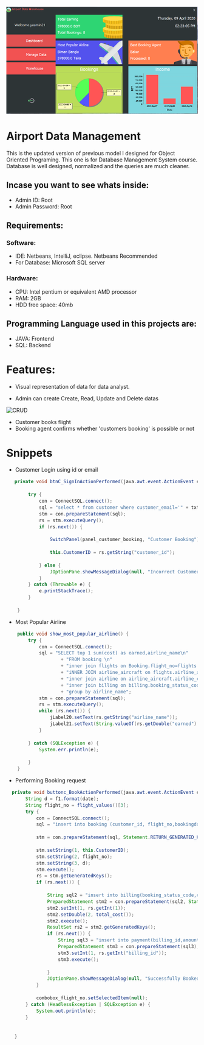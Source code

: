 ![Dashboard](https://github.com/yeamin21/AirportDMW/blob/master/src/warehouse/resourses/DashboardSS.png)

# Airport Data Management
This is the updated version of previous model I designed for Object Oriented Programing. This one is for Database Management System course. Database is well designed, normalized and the queries are much cleaner.

## Incase you want to see whats inside:
* Admin ID: Root
* Admin Password: Root
## Requirements:
 ### Software:
* IDE: Netbeans, IntelliJ, eclipse. Netbeans Recommended
* For Database: Microsoft SQL server
### Hardware: 
* CPU: Intel pentium or equivalent AMD processor
* RAM: 2GB
* HDD free space: 40mb
 
## Programming Language used in this projects are:
* JAVA: Frontend
* SQL: Backend

# Features:
* Visual representation of data for data analyst.

*  Admin can create Create, Read, Update and Delete datas

![CRUD](https://github.com/yeamin21/Airport_Data_Management/blob/master/src/warehouse/resourses/SS_manageAirport.png)

* Customer books flight
* Booking agent confirms whether 'customers booking' is possible or not


# Snippets

* Customer Login using id or email
```java
   private void btnC_SignInActionPerformed(java.awt.event.ActionEvent evt) {                                            

        try {
            con = ConnectSQL.connect();
            sql = "select * from customer where customer_email='" + txtC_Email_signIn.getText() + " ' or customer_id='" + txtC_Email_signIn.getText() + "' and customer_password='" + String.valueOf(passC_Pass_signIn.getPassword()) + "'";
            stm = con.prepareStatement(sql);
            rs = stm.executeQuery();
            if (rs.next()) {

                SwitchPanel(panel_customer_booking, "Customer Booking");

                this.CustomerID = rs.getString("customer_id");

            } else {
                JOptionPane.showMessageDialog(null, "Incorrect Customer Email or Password", "ERROR", JOptionPane.WARNING_MESSAGE);
            }
        } catch (Throwable e) {
            e.printStackTrace();
        }

    }
```
  
* Most Popular Airline
```java 
    public void show_most_popular_airline() {
        try {
            con = ConnectSQL.connect();
            sql = "SELECT top 1 sum(cost) as earned,airline_name\n"
                    + "FROM booking \n"
                    + "inner join flights on Booking.flight_no=flights.flight_no\n"
                    + "iNNER JOIN airline_aircraft on flights.airline_aircraft_code=airline_aircraft.airline_aircraft_code\n"
                    + "inner join airline on airline_aircraft.airline_code=airline.airline_code\n"
                    + "inner join billing on billing.booking_status_code=Booking.booking_status_code\n"
                    + "group by airline_name";
            stm = con.prepareStatement(sql);
            rs = stm.executeQuery();
            while (rs.next()) {
                jLabel20.setText(rs.getString("airline_name"));
                jLabel21.setText(String.valueOf(rs.getDouble("earned") + " Taka"));
            }

        } catch (SQLException e) {
            System.err.println(e);

        }
    }
 ```
 * Performing Booking request
 
 ```java
   private void buttonc_BookActionPerformed(java.awt.event.ActionEvent evt) {                                             
        String d = f1.format(date);
        String flight_no = flight_values()[3];
        try {
            con = ConnectSQL.connect();
            sql = "insert into booking (customer_id, flight_no,bookingdate) values(?,?,?)";

            stm = con.prepareStatement(sql, Statement.RETURN_GENERATED_KEYS);

            stm.setString(1, this.CustomerID);
            stm.setString(2, flight_no);
            stm.setString(3, d);
            stm.execute();
            rs = stm.getGeneratedKeys();
            if (rs.next()) {

                String sql2 = "insert into billing(booking_status_code,cost) values(?,?)";
                PreparedStatement stm2 = con.prepareStatement(sql2, Statement.RETURN_GENERATED_KEYS);
                stm2.setInt(1, rs.getInt(1));
                stm2.setDouble(2, total_cost());
                stm2.execute();
                ResultSet rs2 = stm2.getGeneratedKeys();
                if (rs.next()) {
                    String sql3 = "insert into payment(billing_id,amount,date)values(?,0,getdate())";
                    PreparedStatement stm3 = con.prepareStatement(sql3);
                    stm3.setInt(1, rs.getInt("billing_id"));
                    stm3.execute();

                }
                JOptionPane.showMessageDialog(null, "Successfully Booked", "Success", JOptionPane.INFORMATION_MESSAGE);
            }

            combobox_flight_no.setSelectedItem(null);
        } catch (HeadlessException | SQLException e) {
            System.out.println(e);
        }


    }
```
